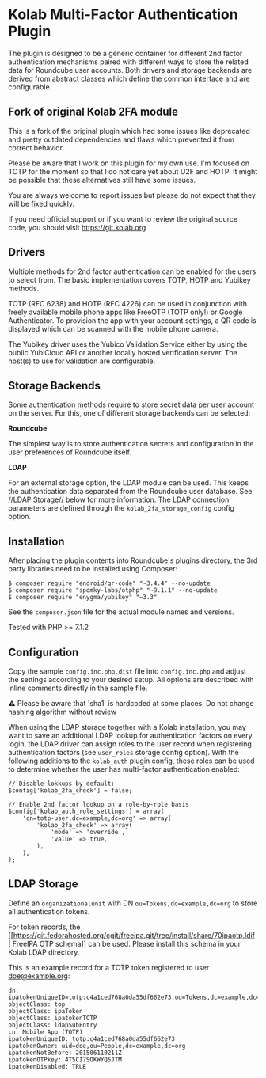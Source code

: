 Kolab Multi-Factor Authentication Plugin
========================================

The plugin is designed to be a generic container for different 2nd factor 
authentication mechanisms paired with different ways to store the related 
data for Roundcube user accounts. Both drivers and storage backends are derived 
from abstract classes which define the common interface and are configurable.

Fork of original Kolab 2FA module
---------------------------------

This is a fork of the original plugin which had some issues like deprecated
and pretty outdated dependencies and flaws which prevented it from correct
behavior.

Please be aware that I work on this plugin for my own use. I'm focused on
TOTP for the moment so that I do not care yet about U2F and HOTP. It
might be possible that these alternatives still have some issues.

You are always welcome to report issues but please do not expect that they will
be fixed quickly.

If you need official support or if you want to review the original source code,
you should visit https://git.kolab.org
 

Drivers
-------

Multiple methods for 2nd factor authentication can be enabled for the users 
to select from. The basic implementation covers TOTP, HOTP and Yubikey methods.

TOTP (RFC 6238) and HOTP (RFC 4226) can be used in conjunction with freely available 
mobile phone apps like FreeOTP (TOTP only!) or Google Authenticator. To provision 
the app with your account settings, a QR code is displayed which can be scanned 
with the mobile phone camera.

The Yubikey driver uses the Yubico Validation Service either by using the public 
YubiCloud API or another locally hosted verification server. The host(s) to use 
for validation are configurable.


Storage Backends
----------------

Some authentication methods require to store secret data per user account on the 
server. For this, one of different storage backends can be selected:

**Roundcube**

The simplest way is to store authentication secrets and configuration in the 
user preferences of Roundcube itself.

**LDAP**

For an external storage option, the LDAP module can be used. This keeps the 
authentication data separated from the Roundcube user database. See //LDAP Storage// 
below for more information. The LDAP connection parameters are defined through the 
`kolab_2fa_storage_config` config option.


Installation
------------

After placing the plugin contents into Roundcube's plugins directory, the 3rd party 
libraries need to be installed using Composer:

```
$ composer require "endroid/qr-code" "~3.4.4" --no-update
$ composer require "spomky-labs/otphp" "~9.1.1" --no-update
$ composer require "enygma/yubikey" "~3.3"
```

See the `composer.json` file for the actual module names and versions.

Tested with PHP >= 7.1.2


Configuration
-------------

Copy the sample `config.inc.php.dist` file into `config.inc.php` and adjust the 
settings according to your desired setup. All options are described with inline 
comments directly in the sample file.

:warning: Please be aware that 'sha1' is hardcoded at some places. Do not change hashing algorithm without review

When using the LDAP storage together with a Kolab installation, you may want to save 
an additional LDAP lookup for authentication factors on every login, the LDAP driver 
can assign roles to the user record when registering authentication factors
(see `user_roles` storage config option). With the following additions to the 
`kolab_auth` plugin config, these roles can be used to determine whether the user 
has multi-factor authentication enabled:

```
// Disable lokkups by default:
$config['kolab_2fa_check'] = false;

// Enable 2nd factor lookup on a role-by-role basis
$config['kolab_auth_role_settings'] = array(
    'cn=totp-user,dc=example,dc=org' => array(
        'kolab_2fa_check' => array(
            'mode' => 'override',
            'value' => true,
        ),
    ),
);
```

LDAP Storage
------------

Define an `organizationalunit` with DN `ou=Tokens,dc=example,dc=org` to store 
all authentication tokens.

For token records, the [[https://git.fedorahosted.org/cgit/freeipa.git/tree/install/share/70ipaotp.ldif | FreeIPA OTP schema]] 
can be used. Please install this schema in your Kolab LDAP directory.

This is an example record for a TOTP token registered to user doe@example.org:

```
dn: ipatokenUniqueID=totp:c4a1ced768a0da55df662e73,ou=Tokens,dc=example,dc=org
objectClass: top
objectClass: ipaToken
objectClass: ipatokenTOTP
objectClass: ldapSubEntry
cn: Mobile App (TOTP)
ipatokenUniqueID: totp:c4a1ced768a0da55df662e73
ipatokenOwner: uid=doe,ou=People,dc=example,dc=org
ipatokenNotBefore: 201506110211Z
ipatokenOTPkey: 4T5CI7SOKWYQ5JTM
ipatokenDisabled: TRUE
```


